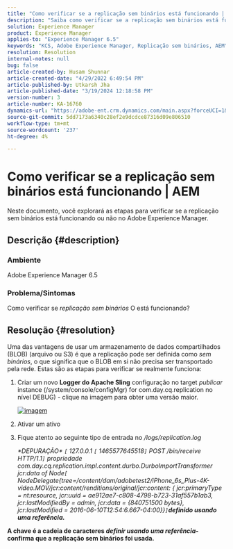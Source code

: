 ```yaml
---
title: "Como verificar se a replicação sem binários está funcionando | AEM"
description: "Saiba como verificar se a replicação sem binários está funcionando ou não no Adobe Experience Manager."
solution: Experience Manager
product: Experience Manager
applies-to: "Experience Manager 6.5"
keywords: "KCS, Adobe Experience Manager, Replicação sem binários, AEM"
resolution: Resolution
internal-notes: null
bug: false
article-created-by: Husam Shunnar
article-created-date: "4/29/2022 6:49:54 PM"
article-published-by: Utkarsh Jha
article-published-date: "3/19/2024 12:18:58 PM"
version-number: 3
article-number: KA-16760
dynamics-url: "https://adobe-ent.crm.dynamics.com/main.aspx?forceUCI=1&pagetype=entityrecord&etn=knowledgearticle&id=5df78e22-edc7-ec11-a7b6-0022480a1d64"
source-git-commit: 5dd7173a6340c28ef2e9dcdce87316d09e806510
workflow-type: tm+mt
source-wordcount: '237'
ht-degree: 4%

---
```


# Como verificar se a replicação sem binários está funcionando | AEM


Neste documento, você explorará as etapas para verificar se a replicação sem binários está funcionando ou não no Adobe Experience Manager.

## Descrição {#description}


### <b>Ambiente</b>

Adobe Experience Manager 6.5



### <b>Problema/Sintomas</b>

Como verificar se *replicação sem binários* O está funcionando?


## Resolução {#resolution}


Uma das vantagens de usar um armazenamento de dados compartilhados (BLOB) (arquivo ou S3) é que a replicação pode ser definida como *sem binários*, o que significa que o BLOB em si não precisa ser transportado pela rede. Estas são as etapas para verificar se realmente funciona:

1. Criar um novo <b>Logger do Apache Sling</b> configuração no target *publicar* instance (/system/console/configMgr) for com.day.cq.replication no nível DEBUG) - clique na imagem para obter uma versão maior.<br>

   [![imagem](https://64.media.tumblr.com/7399cc8fc96a1bb17456e9aff2af2999/tumblr_inline_p9j3kgHl8K1r414c2_500.png)](https://href.li/?http://jayan.kandathil.ca/CQ-OPS/aem62/LoggingLogger-Replication.png)
2. Ativar um ativo


3. Fique atento ao seguinte tipo de entrada no */logs/replication.log*

   *\*DEPURAÇÃO\* `[` 127.0.0.1 `[` 1465577645518`]`  POST /bin/receive HTTP/1.1`]`  propriedade com.day.cq.replication.impl.content.durbo.DurboImportTransformer jcr:data of Node`[` NodeDelegate{tree=/content/dam/adobetest2/iPhone_6s_Plus-4K-video.MOV/jcr:content/renditions/original/jcr:content: { jcr:primaryType = nt:resource, jcr:uuid = ae912ae7-c808-4798-b723-31af557b1ab3, jcr:lastModifiedBy = admin, jcr:data = {840751500 bytes}, jcr:lastModified = 2016-06-10T12:54:6.667-04:00}}`]`<b>definido usando uma referência.*


A chave é a cadeia de caracteres *definir usando uma referência*- confirma que a replicação sem binários foi usada.


